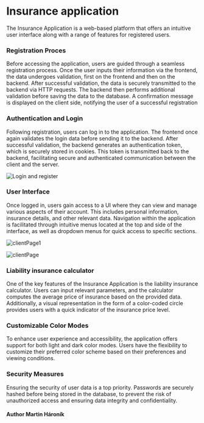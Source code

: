<h1>Insurance application</h1>

The Insurance Application is a web-based platform that offers an intuitive user
interface along with a range of features for registered users.

<h3>Registration Proces</h3>
Before accessing the application, users are guided through a seamless registration process. 
Once the user inputs their information via the frontend, the data undergoes validation, first on the frontend and then on the backend. 
After successful validation, the data is securely transmitted to the backend via HTTP requests. 
The backend then performs additional validation before saving the data to the database. 
A confirmation message is displayed on the client side, notifying the user of a successful registration

 <h3>Authentication and Login</h3> 
Following registration, users can log in to the application. The frontend once again validates the login data before sending it to the backend. 
After successful validation, the backend generates an authentication token, which is securely stored in cookies. 
This token is  transmitted back to the backend, facilitating secure and authenticated communication between the client and the server.

![Login and register](https://github.com/OwnStyle777/insuranceApp/assets/134046638/eef36cd7-5bba-43b1-a478-f8d6e7c52eb4)

<h3>User Interface</h3>
Once logged in, users gain access to a  UI where they can view and manage various aspects of their account. 
This includes personal information, insurance details, and other relevant data. 
Navigation within the application is facilitated through intuitive menus located at the top 
and side of the interface, as well as dropdown menus for quick access to specific sections.

![clientPage1](https://github.com/OwnStyle777/insuranceApp/assets/134046638/be93db00-f63f-4885-a05b-1594129fc248)

![clientPage](https://github.com/OwnStyle777/insuranceApp/assets/134046638/a7cbf24b-c35d-4385-9a64-9f71ad6ecfcd)

<h3>Liability insurance calculator</h3>
One of the key features of the Insurance Application is the liability insurance calculator. 
Users can input relevant parameters, and the calculator computes the average price of insurance based on the provided data. 
Additionally, a visual representation in the form of a color-coded circle provides users with a quick indicator of the insurance price level.

<h3>Customizable Color Modes</h3>
To enhance user experience and accessibility, the application offers support for both light and dark color modes. 
Users have the flexibility to customize their preferred color scheme based on their preferences and viewing conditions.

<h3>Security Measures</h3>
Ensuring the security of user data is a top priority. 
Passwords are securely hashed before being stored in the database, to prevent the risk of unauthorized access and ensuring data integrity and confidentiality.


<h4>Author Martin Hároník</h4>



